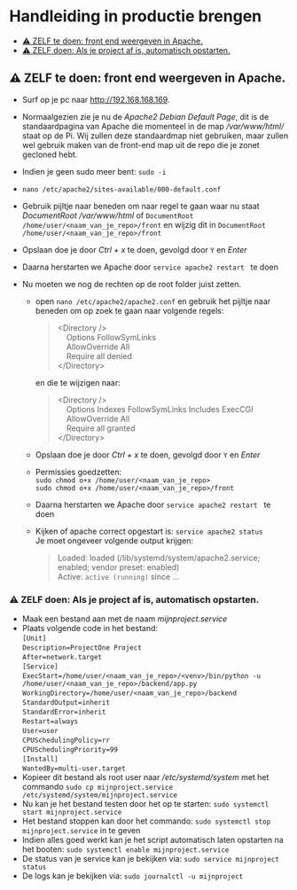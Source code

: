 # Handleiding in productie brengen

- [⚠️ ZELF te doen: front end weergeven in Apache.](#️-zelf-te-doen-front-end-weergeven-in-apache)
- [⚠️ ZELF doen: Als je project af is, automatisch opstarten.](#️-zelf-doen-als-je-project-af-is-automatisch-opstarten)

## ⚠️ ZELF te doen: front end weergeven in Apache.

- Surf op je pc naar http://192.168.168.169.
- Normaalgezien zie je nu de _Apache2 Debian Default Page_, dit is de standaardpagina van Apache die momenteel in de map _/var/www/html/_ staat op de Pi. Wij zullen deze standaardmap niet gebruiken, maar zullen wel gebruik maken van de front-end map uit de repo die je zonet gecloned hebt.
- Indien je geen sudo meer bent:
  `sudo -i`
- `nano /etc/apache2/sites-available/000-default.conf`
- Gebruik pijltje naar beneden om naar regel te gaan waar nu staat _DocumentRoot /var/www/html_ of `DocumentRoot /home/user/<naam_van_je_repo>/front` en wijzig dit in `DocumentRoot /home/user/<naam_van_je_repo>/front`
- Opslaan doe je door _Ctrl + x_ te doen, gevolgd door `Y` en _Enter_
- Daarna herstarten we Apache door `service apache2 restart ` te doen
- Nu moeten we nog de rechten op de root folder juist zetten.

  - open `nano /etc/apache2/apache2.conf` en gebruik het pijltje naar beneden om op zoek te gaan naar volgende regels:

    > \<Directory />\
    >  &nbsp;&nbsp;&nbsp;&nbsp;Options FollowSymLinks\
    >  &nbsp;&nbsp;&nbsp;&nbsp;AllowOverride All\
    >  &nbsp;&nbsp;&nbsp;&nbsp;Require all denied\
    >  \</Directory>

    en die te wijzigen naar:

    > \<Directory />\
    >  &nbsp;&nbsp;&nbsp;&nbsp;Options Indexes FollowSymLinks Includes ExecCGI\
    >  &nbsp;&nbsp;&nbsp;&nbsp;AllowOverride All\
    >  &nbsp;&nbsp;&nbsp;&nbsp;Require all granted\
    >  \</Directory>

  - Opslaan doe je door _Ctrl + x_ te doen, gevolgd door `Y` en _Enter_
  - Permissies goedzetten:  
    `sudo chmod o+x /home/user/<naam_van_je_repo>`  
    `sudo chmod o+x /home/user/<naam_van_je_repo>/front`
  - Daarna herstarten we Apache door `service apache2 restart ` te doen
  - Kijken of apache correct opgestart is: `service apache2 status` \
    Je moet ongeveer volgende output krijgen:
    > Loaded: loaded (/lib/systemd/system/apache2.service; enabled; vendor preset: enabled) \
    >  Active: `active (running)` since ...

### ⚠️ ZELF doen: Als je project af is, automatisch opstarten.

- Maak een bestand aan met de naam _mijnproject.service_
- Plaats volgende code in het bestand:  
  `[Unit]`  
  `Description=ProjectOne Project`  
  `After=network.target`  
  `[Service]`  
  `ExecStart=/home/user/<naam_van_je_repo>/<venv>/bin/python -u /home/user/<naam_van_je_repo>/backend/app.py`  
  `WorkingDirectory=/home/user/<naam_van_je_repo>/backend`  
  `StandardOutput=inherit`  
  `StandardError=inherit`  
  `Restart=always`  
  `User=user`  
  `CPUSchedulingPolicy=rr`  
  `CPUSchedulingPriority=99`  
  `[Install]`  
  `WantedBy=multi-user.target`
- Kopieer dit bestand als root user naar _/etc/systemd/system_ met het commando `sudo cp mijnproject.service /etc/systemd/system/mijnproject.service`
- Nu kan je het bestand testen door het op te starten:
  `sudo systemctl start mijnproject.service`
- Het bestand stoppen kan door het commando:
  `sudo systemctl stop mijnproject.service` in te geven
- Indien alles goed werkt kan je het script automatisch laten opstarten na het booten:
  `sudo systemctl enable mijnproject.service`
- De status van je service kan je bekijken via:
  `sudo service mijnproject status`
- De logs kan je bekijken via:
  `sudo journalctl -u mijnproject`

